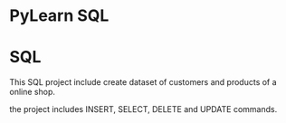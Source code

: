 # PyLearn SQL

# SQL

This SQL project include create dataset of customers and products of a online shop.

the project includes INSERT, SELECT, DELETE and UPDATE commands.
